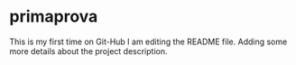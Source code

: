 # primaprova
This is my first time on Git-Hub
I am editing the README file. Adding some more details about the project description.

